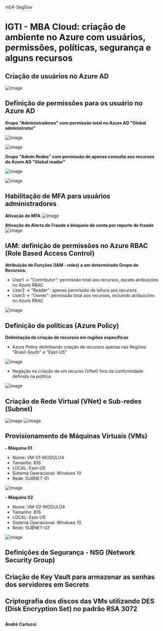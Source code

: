 m04-SegGov
# IGTI - MBA Cloud: criação de ambiente no Azure com usuários, permissões, políticas, segurança e alguns recursos

## Criação de usuários no Azure AD

![image](https://user-images.githubusercontent.com/101406714/159141366-bd176b6e-d219-474a-87df-adfb6d041abd.png)

## Definição de permissões para os usuário no Azure AD
**Grupo "Administradores" com permissão total no Azure AD "Global administrator"**

![image](https://user-images.githubusercontent.com/101406714/159141693-a37cdf1b-b96b-4ce1-8e41-c8770294888a.png)

![image](https://user-images.githubusercontent.com/101406714/159141945-f7c174b7-c904-4968-a811-caaaf1deb151.png)

**Grupo "Admin Redes" com permissão de apenas consulta aos recursos do Azure AD "Global reader"**

![image](https://user-images.githubusercontent.com/101406714/159141840-a9e76ed6-257e-43b5-8519-216f525be4bb.png)

![image](https://user-images.githubusercontent.com/101406714/159141890-24002586-bb36-4b70-8c58-75866aa6987a.png)

## Habilitação de MFA para usuários administradores

**Ativação do MFA**
![image](https://user-images.githubusercontent.com/101406714/159166650-bef536c0-4e2b-4b21-b099-03b7d71bcdc6.png)

**Ativação do Alerta de Fraude e bloqueio de conta por reporte de fraude**
![image](https://user-images.githubusercontent.com/101406714/159171660-78b1da94-9405-4898-8cc6-3d67d71fe088.png)

## IAM: definição de permissões no Azure RBAC (Role Based Access Control)
**Atribuição de Funções (IAM - roles) a um determinado Grupo de Recursos:**
- User1 -> "Contributor": permissão total aos recursos, exceto atribuições no Azure RBAC
- User2 -> "Reader": apenas permissão de leitura aos recursos
- User3 -> "Owner": permissão total aos recursos, incluindo atribuições no Azure RBAC

![image](https://user-images.githubusercontent.com/101406714/159176444-f45c4a32-3a7a-4d3b-8bcf-70e25aca3f91.png)

## Definição de políticas (Azure Policy)
**Delimitação da criação de recursos em regiões específicas**
- Azure Policy delimitando criação de recursos apenas nas Regiões "Brasil-South" e "East-US"

![image](https://user-images.githubusercontent.com/101406714/159179692-ba8d522e-8596-4d8f-84fd-f59332a51153.png)

- Negação na criação de um recurso (VNet) fora da conformidade definida na política

![image](https://user-images.githubusercontent.com/101406714/159181705-cf310345-e504-41c0-8503-67d244e8f2b0.png)

## Criação de Rede Virtual (VNet) e Sub-redes (Subnet)
![image](https://user-images.githubusercontent.com/101406714/159183885-93c6c209-9084-4962-b27e-3cc4fa1773bb.png)
![image](https://user-images.githubusercontent.com/101406714/159184347-49c8b38a-f530-4b1c-a8d3-a06f85719214.png)

## Provisionamento de Máquinas Virtuais (VMs)
**- Máquina 01**
  - Nome: VM-01-MODULO4
  - Tamanho: B1S
  - LOCAL: East-US
  - Sistema Operacional: Windows 10
  - Rede: SUBNET-01

![image](https://user-images.githubusercontent.com/101406714/159185842-0f47141c-1101-42a1-8263-505662b59bb3.png)

**- Máquina 02**
  - Nome: VM-02-MODULO4
  - Tamanho: B1S
  - LOCAL: East-US
  - Sistema Operacional: Windows 10
  - Rede: SUBNET-02

![image](https://user-images.githubusercontent.com/101406714/159186117-8b255c2b-7801-4b29-b796-f1beec56b3c5.png)

## Definições de Segurança - NSG (Network Security Group)

## Criação de Key Vault para armazenar as senhas dos servidores em Secrets

## Criptografia dos discos das VMs utilizando DES (Disk Encryption Set) no padrão RSA 3072

##
**André Carlucci**
